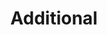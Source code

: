 ---
title: Additional
type: landing

sections:
  - block: collection
    id: awards
    content:
      title: Awards
      filters:
        folders:
          - awards
    design:
      view: community/additional

  - block: collection
    id: certs
    content:
      title: Certifications
      filters:
        folders:
          - certifications
    design:
      view: community/additional
---